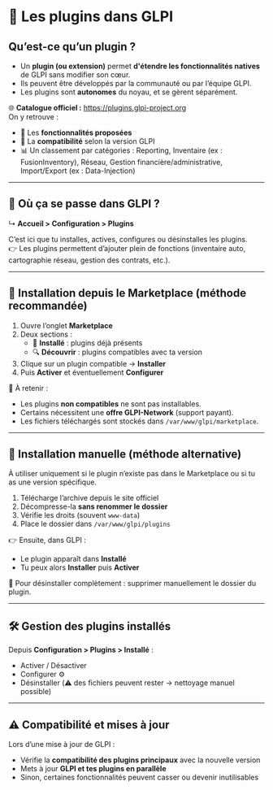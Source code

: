 # 🧩 Les plugins dans GLPI

## **Qu’est-ce qu’un plugin ?**
- Un **plugin (ou extension)** permet **d'étendre les fonctionnalités natives** de GLPI sans modifier son cœur.  
- Ils peuvent être développés par la communauté ou par l’équipe GLPI.  
- Les plugins sont **autonomes** du noyau, et se gèrent séparément.  

🌐 **Catalogue officiel :** <https://plugins.glpi-project.org>  
On y retrouve :  
- 🔎 Les **fonctionnalités proposées**  
- 🔄 La **compatibilité** selon la version GLPI  
- 📊 Un classement par catégories : Reporting, Inventaire (ex : FusionInventory), Réseau, Gestion financière/administrative, Import/Export (ex : Data-Injection)  

---

## **📍 Où ça se passe dans GLPI ?**  
↳ **Accueil > Configuration > Plugins**

C’est ici que tu installes, actives, configures ou désinstalles les plugins.  
👉 Les plugins permettent d’ajouter plein de fonctions (inventaire auto, cartographie réseau, gestion des contrats, etc.).

---

## **🛒 Installation depuis le Marketplace (méthode recommandée)**
1. Ouvre l’onglet **Marketplace**  
2. Deux sections :  
   - 🧩 **Installé** : plugins déjà présents  
   - 🔍 **Découvrir** : plugins compatibles avec ta version  
3. Clique sur un plugin compatible → **Installer**  
4. Puis **Activer** et éventuellement **Configurer**  

🧠 À retenir :  
- Les plugins **non compatibles** ne sont pas installables.  
- Certains nécessitent une **offre GLPI-Network** (support payant).  
- Les fichiers téléchargés sont stockés dans `/var/www/glpi/marketplace`.

---

## **📁 Installation manuelle (méthode alternative)**
À utiliser uniquement si le plugin n’existe pas dans le Marketplace ou si tu as une version spécifique.

1. Télécharge l’archive depuis le site officiel  
2. Décompresse-la **sans renommer le dossier**  
3. Vérifie les droits (souvent `www-data`)  
4. Place le dossier dans `/var/www/glpi/plugins`  

👉 Ensuite, dans GLPI :  
- Le plugin apparaît dans **Installé**  
- Tu peux alors **Installer** puis **Activer**  

🧹 Pour désinstaller complètement : supprimer manuellement le dossier du plugin.  

---

## **🛠️ Gestion des plugins installés**
Depuis **Configuration > Plugins > Installé** :  
- Activer / Désactiver  
- Configurer ⚙️  
- Désinstaller (⚠️ des fichiers peuvent rester → nettoyage manuel possible)  

---

## **⚠️ Compatibilité et mises à jour**
Lors d’une mise à jour de GLPI :  
- Vérifie la **compatibilité des plugins principaux** avec la nouvelle version  
- Mets à jour **GLPI et tes plugins en parallèle**  
- Sinon, certaines fonctionnalités peuvent casser ou devenir inutilisables
